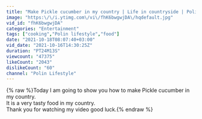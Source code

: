 ```yaml
---
title: "Make Pickle cucumber in my country | Life in countryside | Polin lifestyle"
image: "https:\/\/i.ytimg.com\/vi\/fhK6bwgwjDA\/hqdefault.jpg"
vid_id: "fhK6bwgwjDA"
categories: "Entertainment"
tags: ["cooking","Polin lifestyle","food"]
date: "2021-10-18T08:07:40+03:00"
vid_date: "2021-10-16T14:30:25Z"
duration: "PT24M13S"
viewcount: "47375"
likeCount: "2043"
dislikeCount: "60"
channel: "Polin Lifestyle"
---
```

{% raw %}Today I am going to show you how to make Pickle cucumber in my country.<br />It is a very tasty food in my country.<br />Thank you for watching my video good luck.{% endraw %}
